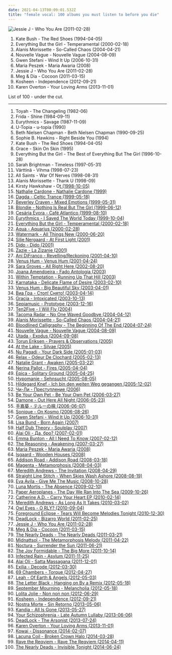 ```yaml
---
date: 2021-04-13T00:09:01.532Z
title: "female vocal: 100 albums you must listen to before you die"
---
```

![Jessie J - Who You Are (2011-02-28)](http://coverartarchive.org/release/cae1712f-0423-4398-bc8a-f458bf7a45c2/14000252347-500.jpg "Jessie J - Who You Are (2011-02-28)")
<ol class="albums">
<li data-cover="https://img.discogs.com/GF44z6i8j3IZuoDJhSnLnRTkJpw=/fit-in/400x400/filters:strip_icc():format(jpeg):mode_rgb():quality(90)/discogs-images/R-596904-1357856604-4283.jpeg.jpg" data-tags="90s" role="button">Kate Bush - The Red Shoes (1994-04-05)</li>
<li data-cover="https://img.discogs.com/GtoMOXBxTsOqrQvOQ4_degxBtlA=/fit-in/600x593/filters:strip_icc():format(jpeg):mode_rgb():quality(90)/discogs-images/R-31372-1258068612.jpeg.jpg" data-tags="electronica, everything but the girl, electronic, lounge" role="button">Everything But the Girl - Temperamental (2000-02-18)</li>
<li data-cover="https://img.discogs.com/CCxUwRm81jM_0CM802lS8k56_Q0=/fit-in/600x595/filters:strip_icc():format(jpeg):mode_rgb():quality(90)/discogs-images/R-7779793-1448665081-4807.jpeg.jpg" data-tags="rock, female vocalists" role="button">Alanis Morissette - So-Called Chaos (2004-04-21)</li>
<li data-cover="http://coverartarchive.org/release/bea245eb-a490-4f63-b9e9-c564bc42d514/15272031336-500.jpg" data-tags="bossa nova, french, covers" role="button">Nouvelle Vague - Nouvelle Vague (2004-08-09)</li>
<li data-cover="https://img.discogs.com/FRchm-ua0ulSBfFiF9xPb-ssIHY=/fit-in/600x603/filters:strip_icc():format(jpeg):mode_rgb():quality(90)/discogs-images/R-866191-1491226575-8701.jpeg.jpg" data-tags="pop, female vocal, gwen stefani" role="button">Gwen Stefani - Wind It Up (2006-10-31)</li>
<li data-cover="http://coverartarchive.org/release/556432f0-5442-485a-99c2-a53ec51b9be5/4394678336-500.jpg" data-tags="alternative, polish, female vocalist" role="button">Maria Peszek - Maria Awaria (2008)</li>
<li data-cover="http://coverartarchive.org/release/cae1712f-0423-4398-bc8a-f458bf7a45c2/14000252347-500.jpg" data-tags="pop" role="button">Jessie J - Who You Are (2011-02-28)</li>
<li data-cover="http://coverartarchive.org/release/912b8823-b2f1-4a29-a5f2-d731d1da5363/6729189011-500.jpg" data-tags="indie pop, female vocal" role="button">Meg & Dia - Cocoon (2011-03-15)</li>
<li data-cover="http://coverartarchive.org/release/fd1faa20-3446-49ac-b157-9b7db785ee2f/23101941298-500.jpg" data-tags="electronic, trip-hop, drum and bass, female vocal, need to listen, favorite albums 2012" role="button">Kosheen - Independence (2012-09-21)</li>
<li data-cover="https://img.discogs.com/rMymncmEsiAUFl8myydAfMSqtC0=/fit-in/600x589/filters:strip_icc():format(jpeg):mode_rgb():quality(90)/discogs-images/R-576774-1144503180.jpeg.jpg" data-tags="electronic, dance, female vocal" role="button">Karen Overton - Your Loving Arms (2013-11-01)</li>
</ol>
List of 100 - under the cut.
<!-- more -->

_________________

<ol class="albums">
<li data-cover="https://img.discogs.com/xzFjNEgPfLtD8Hev_qhlrAGD8F0=/fit-in/600x600/filters:strip_icc():format(jpeg):mode_rgb():quality(90)/discogs-images/R-864130-1588601217-5493.jpeg.jpg" data-tags="female vocal" role="button">
Toyah - The Changeling (1982-06)
</li>
<li data-cover="http://coverartarchive.org/release/476d15b4-b7bd-4e19-b3a2-34f105918550/9183809403-500.jpg" data-tags="80s, swedish, female vocal, gold, abba, steve lillywhite, female faves, frida, proto-vaporwave, fabba" role="button">
Frida - Shine (1984-09-11)
</li>
<li data-cover="https://img.discogs.com/IDCvj5HKq5M7q6RzHVDyqlNxo9Q=/fit-in/600x597/filters:strip_icc():format(jpeg):mode_rgb():quality(90)/discogs-images/R-118021-1398198692-8500.jpeg.jpg" data-tags="pop, 80s" role="button">
Eurythmics - Savage (1987-11-09)
</li>
<li data-cover="https://img.discogs.com/MpEh1-Iu_TgwIB6OuZAn-BmcSGw=/fit-in/600x600/filters:strip_icc():format(jpeg):mode_rgb():quality(90)/discogs-images/R-11449035-1516532059-2124.jpeg.jpg" data-tags="electronica, trip-hop, female vocalists, downtempo, singer, female vocal" role="button">
U-Topia - u-topia (1990)
</li>
<li data-cover="http://coverartarchive.org/release/31eeec22-a299-4173-86df-c72f9e87a35c/25541430463-500.jpg" data-tags="female vocalists, singer-songwriter" role="button">
Beth Nielsen Chapman - Beth Nielsen Chapman (1990-09-25)
</li>
<li data-cover="https://img.discogs.com/IwkFDFzwN8Fi4tQ2PRIt0e53ZYY=/fit-in/600x521/filters:strip_icc():format(jpeg):mode_rgb():quality(90)/discogs-images/R-1059626-1366147248-3602.jpeg.jpg" data-tags="female vocal" role="button">
Sophie B. Hawkins - Right Beside You (1994)
</li>
<li data-cover="https://img.discogs.com/GF44z6i8j3IZuoDJhSnLnRTkJpw=/fit-in/400x400/filters:strip_icc():format(jpeg):mode_rgb():quality(90)/discogs-images/R-596904-1357856604-4283.jpeg.jpg" data-tags="90s" role="button">
Kate Bush - The Red Shoes (1994-04-05)
</li>
<li data-cover="https://img.discogs.com/q26FD6FSOUvi6Nmjh-rL3W9-9_0=/fit-in/600x604/filters:strip_icc():format(jpeg):mode_rgb():quality(90)/discogs-images/R-8737833-1467692248-4547.jpeg.jpg" data-tags="house, female vocal" role="button">
Grace - Skin On Skin (1995)
</li>
<li data-cover="http://coverartarchive.org/release/91231e74-2674-411e-968f-b188bb67b711/10340680649-500.jpg" data-tags="pop" role="button">
Everything But the Girl - The Best of Everything But The Girl (1996-10-28)
</li>
<li data-cover="http://coverartarchive.org/release/9af39462-c1a0-4c45-b1c9-300ba2490f6a/4155878252-500.jpg" data-tags="vocal, female vocalists, female" role="button">
Sarah Brightman - Timeless (1997-05-31)
</li>
<li data-cover="http://coverartarchive.org/release/b8c204ba-878e-4b15-9120-919844065766/8930596783-500.jpg" data-tags="finnish" role="button">
Värttinä - Vihma (1998-07-23)
</li>
<li data-cover="http://coverartarchive.org/release/b3fdae48-4b97-42a1-963a-c31d9516cb73/6343254438-500.jpg" data-tags="female vocal" role="button">
All Saints - War Of Nerves (1998-08-31)
</li>
<li data-cover="http://coverartarchive.org/release/2ccec07e-fec3-4504-b46a-91fd1d7a19c2/15291401165-500.jpg" data-tags="female, female vocalists, pop rock, canada, female vocal, female singers, alanis morissette, special voice, got it, alanis, summer 1999,  pop rock" role="button">
Alanis Morissette - Thank U (1998-09)
</li>
<li data-cover="https://img.discogs.com/YzddYZ8Q9yN8CdyP2gOA8_eoyQM=/fit-in/592x600/filters:strip_icc():format(jpeg):mode_rgb():quality(90)/discogs-images/R-481543-1181702069.jpeg.jpg" data-tags="chillout, ambient, downtempo, ethereal" role="button">
Kirsty Hawkshaw - O<u>t (1998-10-05)
</li>
<li data-cover="http://coverartarchive.org/release/54de105c-d260-4cc8-ac1b-186642ad0d5e/9391841041-500.jpg" data-tags="pop" role="button">
Nathalie Cardone - Nathalie Cardone (1999)
</li>
<li data-cover="https://img.discogs.com/cs747SOKEle9lg_Kp7giM-kdPVA=/fit-in/600x591/filters:strip_icc():format(jpeg):mode_rgb():quality(90)/discogs-images/R-9113128-1475042615-9548.jpeg.jpg" data-tags="new age, celtic" role="button">
Dagda - Celtic Trance (1999-05-18)
</li>
<li data-cover="http://coverartarchive.org/release/13743da2-a915-4a4b-89b1-752cb376eded/6919453983-500.jpg" data-tags="music for rainy days" role="button">
Beverley Craven - Mixed Emotions (1999-05-31)
</li>
<li data-cover="https://img.discogs.com/EcT022qGHz9iKVjn4biS9aHJpew=/fit-in/600x600/filters:strip_icc():format(jpeg):mode_rgb():quality(90)/discogs-images/R-2325422-1508701152-1910.jpeg.jpg" data-tags="70s, 80s, punk, alternative, female vocalists, pop rock, new wave, female vocalist, female vocal, buryblue" role="button">
Blondie - Nothing Is Real But The Girl (1999-06-12)
</li>
<li data-cover="https://img.discogs.com/eiWK3lRVlISXDy75hUMOXdHQWkM=/fit-in/475x480/filters:strip_icc():format(jpeg):mode_rgb():quality(90)/discogs-images/R-5228597-1388162405-1404.jpeg.jpg" data-tags="latin, morna, world, cape verdean" role="button">
Cesária Évora - Café Atlantico (1999-08-10)
</li>
<li data-cover="http://coverartarchive.org/release/3e884e60-a8f5-424c-95d3-e7e8fe545d2f/22962360991-500.jpg" data-tags="female vocal" role="button">
Eurythmics - I Saved The World Today (1999-10-04)
</li>
<li data-cover="https://img.discogs.com/GtoMOXBxTsOqrQvOQ4_degxBtlA=/fit-in/600x593/filters:strip_icc():format(jpeg):mode_rgb():quality(90)/discogs-images/R-31372-1258068612.jpeg.jpg" data-tags="electronica, everything but the girl, electronic, lounge" role="button">
Everything But the Girl - Temperamental (2000-02-18)
</li>
<li data-cover="http://coverartarchive.org/release/785b406d-fc4c-4323-861d-fb973d652fa3/19545063480-500.jpg" data-tags="pop, dance" role="button">
Aqua - Aquarius (2000-02-28)
</li>
<li data-cover="https://img.discogs.com/wddCc3na7Huqgbz_ryB7H7mZih8=/fit-in/600x580/filters:strip_icc():format(jpeg):mode_rgb():quality(90)/discogs-images/R-5731392-1401141960-1059.jpeg.jpg" data-tags="female, female vocalists, singer-songwriter, christian, christian rock, female vocals, female vocalist, worship, christian pop, female artists, female vocal, soft-rock, praise & worship, kenan, wonderful women, godly girls" role="button">
Watermark - All Things New (2000-06-20)
</li>
<li data-cover="http://coverartarchive.org/release/419228fc-d6a4-4b24-b6bb-9315d0727abd/6436913950-500.jpg" data-tags="female vocalists, female jazz vocalists, jazz" role="button">
Silje Nergaard - At First Light (2001)
</li>
<li data-cover="http://coverartarchive.org/release/4cc4197e-34fd-4e4c-8179-4db82d7aeaa5/7487192651-500.jpg" data-tags="pop, dido" role="button">
Dido - Dido (2001)
</li>
<li data-cover="https://img.discogs.com/vVkCbC2tl6UIaRBdkwmI1VC4x_4=/fit-in/478x600/filters:strip_icc():format(jpeg):mode_rgb():quality(90)/discogs-images/R-4572281-1368738400-1215.jpeg.jpg" data-tags="my french tag" role="button">
Zazie - La Zizanie (2001)
</li>
<li data-cover="http://coverartarchive.org/release/4f5ccefc-bc03-4d17-b86b-ba429faa1c83/14512743804-500.jpg" data-tags="queer" role="button">
Ani DiFranco - Revelling/Reckoning (2001-04-10)
</li>
<li data-cover="http://coverartarchive.org/release/f1a349f5-890c-4bec-87bc-6e623fe672fb/13107309351-500.jpg" data-tags="electronic, trip-hop, female vocal" role="button">
Venus Hum - Venus Hum (2001-04-24)
</li>
<li data-cover="https://img.discogs.com/bs-y8icVdA4CZ8bGzVY5UlPDG2g=/fit-in/600x603/filters:strip_icc():format(jpeg):mode_rgb():quality(90)/discogs-images/R-767510-1157123470.jpeg.jpg" data-tags="female vocalists, singer-songwriter, christian, contemporary christian, female vocal, wonderful women, godly girls" role="button">
Sara Groves - All Right Here (2002-08-20)
</li>
<li data-cover="https://via.placeholder.com/450" data-tags="fado" role="button">
Joana Amendoeira - Fado Antologia (2003)
</li>
<li data-cover="http://coverartarchive.org/release/ac6996dc-c9e2-48e6-98e3-5c3826d2ee4d/8770433514-500.jpg" data-tags="symphonic metal, gothic metal, female vocalists" role="button">
Within Temptation - Running Up That Hill (2003)
</li>
<li data-cover="https://img.discogs.com/oW8htbo3KLrMxXq69lwDdjONzp0=/fit-in/400x396/filters:strip_icc():format(jpeg):mode_rgb():quality(90)/discogs-images/R-5851825-1414617355-5137.jpeg.jpg" data-tags="progressive rock" role="button">
Karnataka - Delicate Flame of Desire (2003-02-10)
</li>
<li data-cover="http://coverartarchive.org/release/34e10a2d-bc95-4a83-93bf-6537a17d250a/8467051409-500.jpg" data-tags="trance, female vocalists" role="button">
Venus Hum - Big Beautiful Sky (2003-04-01)
</li>
<li data-cover="http://coverartarchive.org/release/d2632a11-b6c5-479c-8102-e3f78d0d4247/21191766454-500.jpg" data-tags="rnb, sexy music, sedokova" role="button">
Виа Гра - Стоп! Снято! (2003-04-14)
</li>
<li data-cover="http://coverartarchive.org/release/739571f8-ee7b-402e-a050-ecc4d469db51/20480269363-500.jpg" data-tags="00s, female vocal" role="button">
Gracia - Intoxicated (2003-10-13)
</li>
<li data-cover="http://coverartarchive.org/release/7699cadb-b69e-4f39-a8a3-3f72487a35db/8018314646-500.jpg" data-tags="danish, denmark, copenhagen, europe, european, skandinavian music, skandinavian" role="button">
Sepiamusic - Prototype (2003-12-16)
</li>
<li data-cover="https://via.placeholder.com/450" data-tags="pop, acoustic" role="button">
Ten2Five - I Will Fly (2004)
</li>
<li data-cover="https://img.discogs.com/n4fJj223Tn1cwWOBMkF7aIG7qrw=/fit-in/185x185/filters:strip_icc():format(jpeg):mode_rgb():quality(90)/discogs-images/R-774167-1157392652.jpeg.jpg" data-tags="dream pop, slowcore" role="button">
Tacoma Radar - No One Waved Goodbye (2004-04-12)
</li>
<li data-cover="https://img.discogs.com/CCxUwRm81jM_0CM802lS8k56_Q0=/fit-in/600x595/filters:strip_icc():format(jpeg):mode_rgb():quality(90)/discogs-images/R-7779793-1448665081-4807.jpeg.jpg" data-tags="rock, female vocalists" role="button">
Alanis Morissette - So-Called Chaos (2004-04-21)
</li>
<li data-cover="https://img.discogs.com/SkOVTB9JQ5WftF5ZUyafUxWyeXc=/fit-in/500x500/filters:strip_icc():format(jpeg):mode_rgb():quality(90)/discogs-images/R-904823-1171286109.jpeg.jpg" data-tags="female fronted metal, metalcore, hardcore, female vocal, female growling, female growl, female metal vocalist, luckes" role="button">
Bloodlined Calligraphy - The Beginning Of The End (2004-07-24)
</li>
<li data-cover="http://coverartarchive.org/release/bea245eb-a490-4f63-b9e9-c564bc42d514/15272031336-500.jpg" data-tags="bossa nova, french, covers" role="button">
Nouvelle Vague - Nouvelle Vague (2004-08-09)
</li>
<li data-cover="https://img.discogs.com/hCUjfBdfZiUgJvofzEgsK0THyRw=/fit-in/600x969/filters:strip_icc():format(jpeg):mode_rgb():quality(90)/discogs-images/R-10992708-1507824744-8278.jpeg.jpg" data-tags="japanese, pop, utada" role="button">
Utada - Exodus (2004-09-08)
</li>
<li data-cover="https://img.discogs.com/yq1jA9WkBRLihLbrF4bQkkmRnwg=/fit-in/353x348/filters:strip_icc():format(jpeg):mode_rgb():quality(90)/discogs-images/R-740286-1153913153.jpeg.jpg" data-tags="jazz, vocal jazz" role="button">
Torun Eriksen - Prayers & Observations (2005)
</li>
<li data-cover="http://coverartarchive.org/release/b8a4e516-bb6c-489e-9897-e12ba9eb1d56/2643794288-500.jpg" data-tags="metal, gothic metal, female vocalist, symphonic metal, play on demand" role="button">
At the Lake - Silvae (2005)
</li>
<li data-cover="https://img.discogs.com/IA_I1mVffNZ58EgJUbWdEMkuam8=/fit-in/600x600/filters:strip_icc():format(jpeg):mode_rgb():quality(90)/discogs-images/R-575740-1396380075-7379.jpeg.jpg" data-tags="pop, alternative rock, pop rock, female vocal, pop-rock" role="button">
Nu Pagadi - Your Dark Side (2005-01-03)
</li>
<li data-cover="http://coverartarchive.org/release/e3fbffff-2c76-44de-8d12-54753429c6a5/4769440919-500.jpg" data-tags="female vocal, relax" role="button">
Relax - Odeur De Clochard (2005-02-13)
</li>
<li data-cover="http://coverartarchive.org/release/0c942eaa-241e-4e82-a97f-ae6a8ab1a692/11427990335-500.jpg" data-tags="female vocalists, singer-songwriter, christian rock" role="button">
Natalie Grant - Awaken (2005-03-22)
</li>
<li data-cover="http://coverartarchive.org/release/8ca1817f-6d2b-4dc6-8ab7-9e6dc88df2aa/12783667487-500.jpg" data-tags="pop, fires" role="button">
Nerina Pallot - Fires (2005-04-04)
</li>
<li data-cover="http://coverartarchive.org/release/7dd87367-2b7f-4870-9f16-ba961a082002/1281795543-500.jpg" data-tags="female fronted metal, gothic metal" role="button">
Epica - Solitary Ground (2005-04-25)
</li>
<li data-cover="https://img.discogs.com/VoNFzBQgLnKTx3DR65qisBLXCkU=/fit-in/500x500/filters:strip_icc():format(jpeg):mode_rgb():quality(90)/discogs-images/R-1423767-1307175961.jpeg.jpg" data-tags="female vocal, depressive black metal" role="button">
Hypomanie - Sehnsucht (2005-08-05)
</li>
<li data-cover="https://via.placeholder.com/450" data-tags="hilde" role="button">
Hildegard Knef - Ich bin den weiten Weg gegangen (2005-12-02)
</li>
<li data-cover="http://coverartarchive.org/release/c8131144-7364-4be0-aac3-193605b10d91/4542221169-500.jpg" data-tags="russian" role="button">
Чи-Ли - Преступление (2006)
</li>
<li data-cover="http://coverartarchive.org/release/4d61abca-5c04-4eba-937b-f575cf001b4e/15756798206-500.jpg" data-tags="indie rock" role="button">
Be Your Own Pet - Be Your Own Pet (2006-03-27)
</li>
<li data-cover="http://coverartarchive.org/release/b3a3cae0-dda8-4d98-a62a-b7b35a2b9f0d/23448788511-500.jpg" data-tags="out here all night, outta my way, youre the one" role="button">
Damone - Out Here All Night (2006-05-23)
</li>
<li data-cover="https://via.placeholder.com/450" data-tags="voice, female vocal, teshima aoi" role="button">
手嶌葵 - テルーの唄 (2006-06-07)
</li>
<li data-cover="http://coverartarchive.org/release/e1bb4d73-96bf-481d-9354-28de7f9f6073/20731613344-500.jpg" data-tags="electronic, female vocal" role="button">
Sonique - On Kosmo (2006-08-26)
</li>
<li data-cover="https://img.discogs.com/FRchm-ua0ulSBfFiF9xPb-ssIHY=/fit-in/600x603/filters:strip_icc():format(jpeg):mode_rgb():quality(90)/discogs-images/R-866191-1491226575-8701.jpeg.jpg" data-tags="pop, female vocal, gwen stefani" role="button">
Gwen Stefani - Wind It Up (2006-10-31)
</li>
<li data-cover="http://coverartarchive.org/release/ee118ec3-7b10-4190-a736-d93a828d17f1/13213458985-500.jpg" data-tags="female vocal" role="button">
Lisa Bund - Born Again (2007)
</li>
<li data-cover="https://img.discogs.com/op0hA9fBAfmPe2Df_oj4vx1v6Ag=/fit-in/600x600/filters:strip_icc():format(jpeg):mode_rgb():quality(90)/discogs-images/R-1463816-1392159765-4137.jpeg.jpg" data-tags="trip-hop" role="button">
Half Dub Theory - Soulplay (2007)
</li>
<li data-cover="https://via.placeholder.com/450" data-tags="reggae" role="button">
Alai Oli - Да, бро? (2007-02-01)
</li>
<li data-cover="https://img.discogs.com/BOAQb2pFBNn_J1Njv2z2_qzlT_I=/fit-in/600x608/filters:strip_icc():format(jpeg):mode_rgb():quality(90)/discogs-images/R-6097363-1410988767-4023.jpeg.jpg" data-tags="female vocalist, female vocal, solo spice" role="button">
Emma Bunton - All I Need To Know (2007-02-12)
</li>
<li data-cover="http://coverartarchive.org/release/51fdae1f-9eb3-45be-991a-e311681a5333/10537695335-500.jpg" data-tags="progressive rock" role="button">
The Reasoning - Awakening (2007-03-27)
</li>
<li data-cover="http://coverartarchive.org/release/556432f0-5442-485a-99c2-a53ec51b9be5/4394678336-500.jpg" data-tags="alternative, polish, female vocalist" role="button">
Maria Peszek - Maria Awaria (2008)
</li>
<li data-cover="http://coverartarchive.org/release/764087bf-32f3-4063-a665-79bb7101c119/13030081227-500.jpg" data-tags="female vocal" role="button">
Isgaard - Wooden Houses (2008)
</li>
<li data-cover="http://coverartarchive.org/release/85c9715c-4df9-4f66-afa4-9295b9dbd4da/15035339489-500.jpg" data-tags="christian rock" role="button">
Addison Road - Addison Road (2008-03-18)
</li>
<li data-cover="http://coverartarchive.org/release/07ff7c13-12a7-40ac-8cc6-77116b17f24b/7088659452-500.jpg" data-tags="progressive rock" role="button">
Magenta - Metamorphosis (2008-04-03)
</li>
<li data-cover="http://coverartarchive.org/release/0c0406d8-df85-4f72-b0c1-db8cd84fc4ca/12897749119-500.jpg" data-tags="christian, female vocalist" role="button">
Meredith Andrews - The Invitation (2008-04-29)
</li>
<li data-cover="https://img.discogs.com/IYtjXhsYs3s7bc9okP4akm9Wt8g=/fit-in/500x500/filters:strip_icc():format(jpeg):mode_rgb():quality(90)/discogs-images/R-4580751-1368998838-5583.jpeg.jpg" data-tags="metalcore" role="button">
Straight Line Stitch - When Skies Wash Ashore (2008-08-19)
</li>
<li data-cover="https://img.discogs.com/Q9zdkKnGSe3jWvoKVspZmCdLpMM=/fit-in/496x500/filters:strip_icc():format(jpeg):mode_rgb():quality(90)/discogs-images/R-5161884-1386178440-3303.jpeg.jpg" data-tags="female, canadian, rnb, female vocal, idol, katharine, mcphee" role="button">
Eva Avila - Give Me The Music (2008-10-28)
</li>
<li data-cover="https://via.placeholder.com/450" data-tags="melodic death metal" role="button">
Luna Mortis - The Absence (2009-02-10)
</li>
<li data-cover="http://coverartarchive.org/release/7e7d6396-beaf-42fc-9c78-a56dc9479041/7761707403-500.jpg" data-tags="indie, acoustic, female vocal, 2009 releases, paper aeroplanes, rivers and seas, days and nights, walking and running" role="button">
Paper Aeroplanes - The Day We Ran Into The Sea (2009-10-26)
</li>
<li data-cover="https://img.discogs.com/Ps5rDi_30mqtt4FATVTDpWF7R2A=/fit-in/600x627/filters:strip_icc():format(jpeg):mode_rgb():quality(90)/discogs-images/R-5918557-1602971026-8644.jpeg.jpg" data-tags="female vocalists, epic, female vocal, magnetic fields, like tori" role="button">
Catherine A.D. - Carry Your Heart EP (2010-02-14)
</li>
<li data-cover="http://coverartarchive.org/release/72fe57e5-4526-4def-af4f-dbe63c8502df/12897669142-500.jpg" data-tags="pop, female vocalists, singer-songwriter, christian, female vocals, female vocalist, female vocal, wonderful women, godly girls" role="button">
Meredith Andrews - As Long As It Takes (2010-03-02)
</li>
<li data-cover="http://coverartarchive.org/release/abd3e328-0721-4cf5-bb99-c60d52db73ea/2950848905-500.jpg" data-tags="indie" role="button">
Owl Eyes - O RLY? (2010-09-04)
</li>
<li data-cover="http://coverartarchive.org/release/ce539bb3-cc62-43d6-831b-8d376b750a80/7957403391-500.jpg" data-tags="japan, female vocal, post-hardcore, emocore, post hardcore, not screamo" role="button">
Foreground Eclipse - Tears Will Become Melodies Tonight (2010-12-30)
</li>
<li data-cover="https://img.discogs.com/6ix2LKrNTMd_FVQ2SgDBg22XE38=/fit-in/558x476/filters:strip_icc():format(jpeg):mode_rgb():quality(90)/discogs-images/R-7884600-1525595648-9298.jpeg.jpg" data-tags="melodic death metal, modern melodic death metal, metalcore" role="button">
DeadLock - Bizarro World (2011-02-25)
</li>
<li data-cover="http://coverartarchive.org/release/cae1712f-0423-4398-bc8a-f458bf7a45c2/14000252347-500.jpg" data-tags="pop" role="button">
Jessie J - Who You Are (2011-02-28)
</li>
<li data-cover="http://coverartarchive.org/release/912b8823-b2f1-4a29-a5f2-d731d1da5363/6729189011-500.jpg" data-tags="indie pop, female vocal" role="button">
Meg & Dia - Cocoon (2011-03-15)
</li>
<li data-cover="http://coverartarchive.org/release/42eefdb0-1825-4bec-ae44-17e545944905/2114440214-500.jpg" data-tags="alternative rock, female vocal, the nearly deads" role="button">
The Nearly Deads - The Nearly Deads (2011-03-21)
</li>
<li data-cover="http://coverartarchive.org/release/7da87919-ca48-46d9-a55b-6e6a8bb4e28d/5515024140-500.jpg" data-tags="female fronted metal, folk metal" role="button">
Midnattsol - The Metamorphosis Melody (2011-04-22)
</li>
<li data-cover="https://img.discogs.com/BxYyHQJZMa0muwF11EgFkHZONsY=/fit-in/570x570/filters:strip_icc():format(jpeg):mode_rgb():quality(90)/discogs-images/R-4724796-1373481396-4214.jpeg.jpg" data-tags="alternative metal, gothic metal, female vocal, 3-5" role="button">
Noctura - Surrender the Sun (2011-06-21)
</li>
<li data-cover="http://coverartarchive.org/release/775619a2-3ac1-49bd-8ac8-582c1212d5f3/2103730934-500.jpg" data-tags="british, indie rock, female vocal, she sings so sweetly" role="button">
The Joy Formidable - The Big More (2011-10-14)
</li>
<li data-cover="https://img.discogs.com/r6fSXWMTF0URqT-xlm4aOmMhSkQ=/fit-in/600x538/filters:strip_icc():format(jpeg):mode_rgb():quality(90)/discogs-images/R-4726451-1580754481-4915.jpeg.jpg" data-tags="nu metal" role="button">
Infected Rain - Asylum (2011-11-25)
</li>
<li data-cover="http://coverartarchive.org/release/36d835b9-7871-44af-a428-9cfeb0f1e9d2/7721981849-500.jpg" data-tags="reggae" role="button">
Alai Oli - Satta Massagana (2011-12-01)
</li>
<li data-cover="https://img.discogs.com/YjgN6UEb9hX3JahYLwMDxZ7qsqs=/fit-in/472x472/filters:strip_icc():format(jpeg):mode_rgb():quality(90)/discogs-images/R-3525473-1333892184.jpeg.jpg" data-tags="nu metal" role="button">
Exilia - Decode (2012-03-30)
</li>
<li data-cover="http://coverartarchive.org/release/1125dbce-e2e8-4ad8-ab7e-2ac8381d7173/1189323113-500.jpg" data-tags="alternative metal, female vocal, swiss, female singer" role="button">
69 Chambers - Torque (2012-04-27)
</li>
<li data-cover="http://coverartarchive.org/release/7c042df7-206d-4696-8997-589c0775df4d/2839633662-500.jpg" data-tags="symphonic metal" role="button">
Leah - Of Earth & Angels (2012-05-03)
</li>
<li data-cover="http://coverartarchive.org/release/8851f0d7-fb4d-450a-8b8c-d78ccb1d1852/6986731717-500.jpg" data-tags="electronic, alternative rock, remix, female vocal" role="button">
The Letter Black - Hanging on By a Remix (2012-05-18)
</li>
<li data-cover="https://img.discogs.com/h5YRjw2YWUqdM2IYo2rUP_Zn3OA=/fit-in/600x600/filters:strip_icc():format(jpeg):mode_rgb():quality(90)/discogs-images/R-7460889-1441935104-4306.jpeg.jpg" data-tags="gothic metal, female vocal" role="button">
September Mourning - Melancholia (2012-05-18)
</li>
<li data-cover="https://img.discogs.com/aJ8j4NK4CcqSW53Z_69a27EctbY=/fit-in/600x600/filters:strip_icc():format(jpeg):mode_rgb():quality(90)/discogs-images/R-3760065-1343272838-7914.jpeg.jpg" data-tags="dance, female vocal, non" role="button">
Lolita Jolie - Non non non (2012-06-29)
</li>
<li data-cover="http://coverartarchive.org/release/fd1faa20-3446-49ac-b157-9b7db785ee2f/23101941298-500.jpg" data-tags="electronic, trip-hop, drum and bass, female vocal, need to listen, favorite albums 2012" role="button">
Kosheen - Independence (2012-09-21)
</li>
<li data-cover="http://coverartarchive.org/release/44f846c9-cd8b-4de1-a393-2d5385fbc53f/4859825175-500.jpg" data-tags="gothic metal, female vocal" role="button">
Nostra Morte - Sin Retorno (2013-05-06)
</li>
<li data-cover="http://coverartarchive.org/release/72626291-48fe-4019-a597-a8094f1ed316/4332201198-500.jpg" data-tags="alternative metal, female vocal, modern metal, female vox" role="button">
Kandia - All Is Gone (2013-05-27)
</li>
<li data-cover="http://coverartarchive.org/release/117622f2-d5b8-4a2b-bcad-f03dcf00789c/5553023769-500.jpg" data-tags="classical, ambient, experimental, piano, atmospheric, melancholy, ethereal, darkwave, dark ambient, female vocal, neoclassical, atmospheric ambient" role="button">
Your Schizophrenia - Late Autumn Lullaby (2013-06-06)
</li>
<li data-cover="http://coverartarchive.org/release/4e6250ce-4604-4342-97d5-487a97e325a9/5087805910-500.jpg" data-tags="modern metal" role="button">
DeadLock - The Arsonist (2013-07-24)
</li>
<li data-cover="https://img.discogs.com/rMymncmEsiAUFl8myydAfMSqtC0=/fit-in/600x589/filters:strip_icc():format(jpeg):mode_rgb():quality(90)/discogs-images/R-576774-1144503180.jpeg.jpg" data-tags="electronic, dance, female vocal" role="button">
Karen Overton - Your Loving Arms (2013-11-01)
</li>
<li data-cover="https://img.discogs.com/2GK0OSWSp0PGRTVIBc8MHB9Jv-k=/fit-in/600x531/filters:strip_icc():format(jpeg):mode_rgb():quality(90)/discogs-images/R-5961405-1610833634-3682.jpeg.jpg" data-tags="gothic metal, female vocal, symphonic gothic metal" role="button">
Kowai - Dissonance (2014-02-07)
</li>
<li data-cover="http://coverartarchive.org/release/2fe6e712-5b04-4e12-ab62-2061dd258d24/15082460943-500.jpg" data-tags="alternative metal, gothic metal" role="button">
Lacuna Coil - Broken Crown Halo (2014-03-28)
</li>
<li data-cover="http://coverartarchive.org/release/f8da90f9-6db8-482d-aec7-ca9a12ca8c3d/7520503678-500.jpg" data-tags="industrial metal" role="button">
Rave the Reqviem - Rave The Reqviem (2014-04-11)
</li>
<li data-cover="http://coverartarchive.org/release/4e70f131-79ce-4989-8f90-27e3c4183cc1/8196399492-500.jpg" data-tags="alternative rock, piano, female vocal" role="button">
The Nearly Deads - Invisible Tonight (2014-06-24)
</li>
</ol>